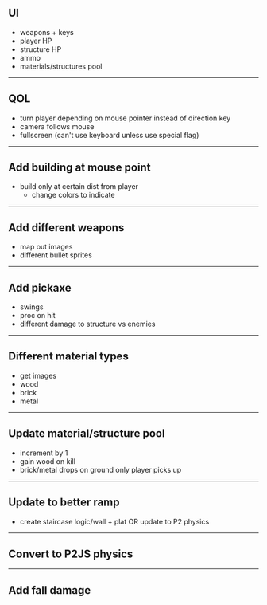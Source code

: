 ## UI
- weapons + keys
- player HP
- structure HP
- ammo
- materials/structures pool


---


## QOL
- turn player depending on mouse pointer instead of direction key
- camera follows mouse
- fullscreen (can't use keyboard unless use special flag)


---


## Add building at mouse point
- build only at certain dist from player
  - change colors to indicate


---


## Add different weapons
- map out images
- different bullet sprites


---


## Add pickaxe
- swings
- proc on hit
- different damage to structure vs enemies


---


## Different material types
- get images
- wood
- brick
- metal


---


## Update material/structure pool
- increment by 1
- gain wood on kill
- brick/metal drops on ground only player picks up


---


## Update to better ramp
- create staircase logic/wall + plat OR update to P2 physics


---


## Convert to P2JS physics


---


## Add fall damage
